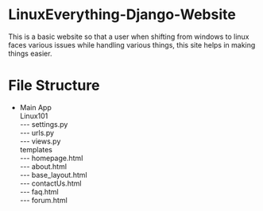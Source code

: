 # LinuxEverything-Django-Website

This is a basic website so that a user when shifting from windows to linux faces various issues while handling various things, this site helps in making things easier.

# File Structure
- Main App<br>
    Linux101<br>
     --- settings.py<br>
     --- urls.py<br>
     --- views.py<br>
    templates<br>
      --- homepage.html<br>
      --- about.html<br>
      --- base_layout.html<br>
      --- contactUs.html<br>
      --- faq.html<br>
      --- forum.html<br>
